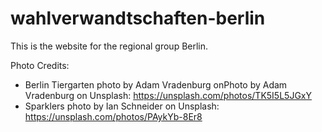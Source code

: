 # wahlverwandtschaften-berlin
This is the website for the regional group Berlin.

Photo Credits:
- Berlin Tiergarten photo by Adam Vradenburg onPhoto by Adam Vradenburg on Unsplash: https://unsplash.com/photos/TK5I5L5JGxY
- Sparklers photo by Ian Schneider on Unsplash: https://unsplash.com/photos/PAykYb-8Er8

